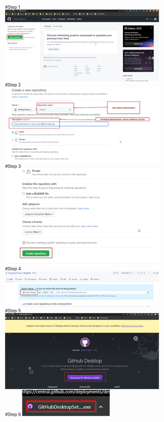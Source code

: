 #Step 1
![Step 1](step%201.png)
#Step 2
![Step 2](step%202.png)
#Step 3
![Step 3](step%203.png)
#Step 4
![Step 1](step%204.png)
#Step 5
![Step 5](step%205.png)
#Step 6
![Step 6](step%206.png)
